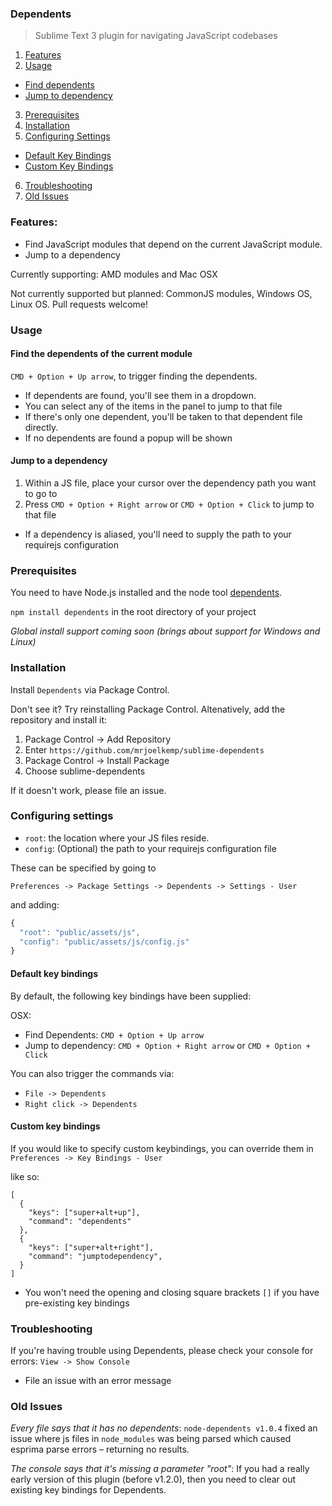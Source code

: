 ### Dependents

> Sublime Text 3 plugin for navigating JavaScript codebases

1. [Features](#features)
2. [Usage](#usage)
 - [Find dependents](#find-the-dependents-of-the-current-module)
 - [Jump to dependency](#jump-to-a-dependency)
3. [Prerequisites](#prerequisites)
4. [Installation](#installation)
5. [Configuring Settings](#configuring-settings)
 - [Default Key Bindings](#default-key-bindings)
 - [Custom Key Bindings](#custom-key-bindings)
6. [Troubleshooting](#troubleshooting)
7. [Old Issues](#old-issues)

### Features:

* Find JavaScript modules that depend on the current JavaScript module.
* Jump to a dependency

Currently supporting: AMD modules and Mac OSX

Not currently supported but planned: CommonJS modules, Windows OS, Linux OS. Pull requests welcome!

### Usage

#### Find the dependents of the current module

`CMD + Option + Up arrow`, to trigger finding the dependents.

* If dependents are found, you'll see them in a dropdown.
 * You can select any of the items in the panel to jump to that file
 * If there's only one dependent, you'll be taken to that dependent file directly.
* If no dependents are found a popup will be shown

#### Jump to a dependency

1. Within a JS file, place your cursor over the dependency path you want to go to
2. Press `CMD + Option + Right arrow` or `CMD + Option + Click` to jump to that file
 - If a dependency is aliased, you'll need to supply the path to your requirejs configuration

### Prerequisites

You need to have Node.js installed and the node tool [dependents](https://github.com/mrjoelkemp/node-dependents).

`npm install dependents` in the root directory of your project

*Global install support coming soon (brings about support for Windows and Linux)*

### Installation

Install `Dependents` via Package Control.

Don't see it? Try reinstalling Package Control. Altenatively, add the repository and install it:

1. Package Control -> Add Repository
2. Enter `https://github.com/mrjoelkemp/sublime-dependents`
3. Package Control -> Install Package
4. Choose sublime-dependents

If it doesn't work, please file an issue.

### Configuring settings

* `root`: the location where your JS files reside.
* `config`: (Optional) the path to your requirejs configuration file

These can be specified by going to

`Preferences -> Package Settings -> Dependents -> Settings - User`

and adding:

```js
{
  "root": "public/assets/js",
  "config": "public/assets/js/config.js"
}
```

#### Default key bindings

By default, the following key bindings have been supplied:

OSX:

* Find Dependents: `CMD + Option + Up arrow`
* Jump to dependency: `CMD + Option + Right arrow` or `CMD + Option + Click`

You can also trigger the commands via:

* `File -> Dependents`
* `Right click -> Dependents`

#### Custom key bindings

If you would like to specify custom keybindings, you can override them in `Preferences -> Key Bindings - User`

like so:

```
[
  {
    "keys": ["super+alt+up"],
    "command": "dependents"
  },
  {
    "keys": ["super+alt+right"],
    "command": "jumptodependency",
  }
]
```

* You won't need the opening and closing square brackets `[]` if you have pre-existing key bindings

### Troubleshooting

If you're having trouble using Dependents, please check your console for errors: `View -> Show Console`

* File an issue with an error message

### Old Issues

*Every file says that it has no dependents*: `node-dependents v1.0.4` fixed an issue where js files in `node_modules` was being parsed which caused esprima parse errors – returning no results.

*The console says that it's missing a parameter "root"*: If you had a really early version of this plugin (before v1.2.0), then you need to clear out existing key bindings for Dependents.
